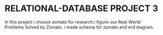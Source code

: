 # RELATIONAL-DATABASE PROJECT 3
In this project i choose zomato for research.i figure-out Real-World Problems Solved by Zomato. i made schema for zomato and erd diagram. 

